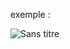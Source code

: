 exemple :

![Sans titre](https://github.com/fk-crafter/sign-up-html-css-js/assets/127132293/eeadab82-238d-48de-b034-a1420eb32fd7)

